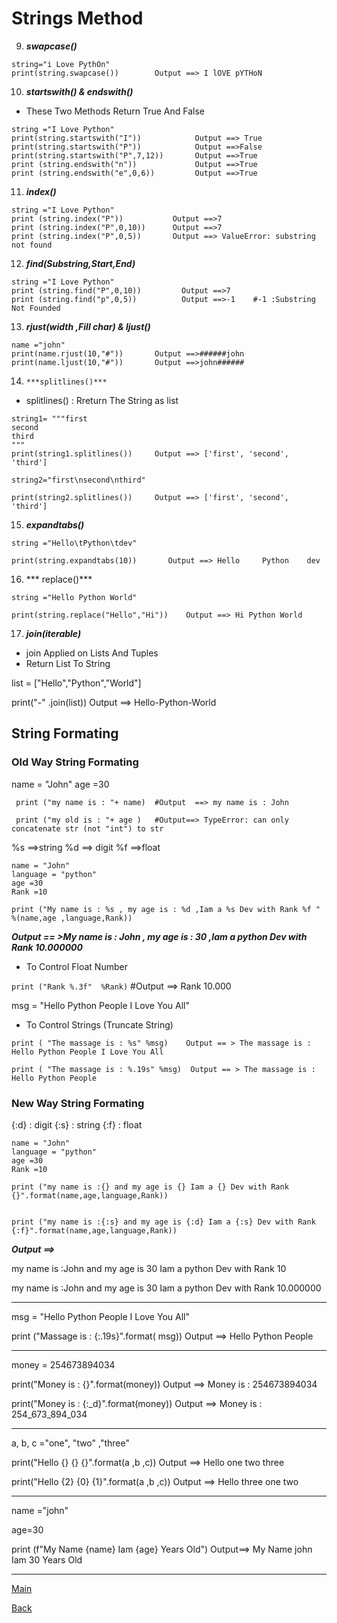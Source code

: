 # Strings Method

9. ***swapcase()***
```
string="i Love PythOn"
print(string.swapcase())        Output ==> I lOVE pYTHoN
```

10. ***startswith() & endswith()***
 - These Two Methods Return True And False
```
string ="I Love Python"
print(string.startswith("I"))            Output ==> True
print(string.startswith("P"))            Output ==>False   
print(string.startswith("P",7,12))       Output ==>True
print (string.endswith("n"))             Output ==>True
print (string.endswith("e",0,6))         Output ==>True
```

11. ***index()***

```
string ="I Love Python"  
print (string.index("P"))           Output ==>7
print (string.index("P",0,10))      Output ==>7
print (string.index("P",0,5))       Output ==> ValueError: substring not found
```
12. ***find(Substring,Start,End)***

```
string ="I Love Python"
print (string.find("P",0,10))         Output ==>7
print (string.find("p",0,5))          Output ==>-1    #-1 :Substring Not Founded
```
13.  ***rjust(width ,Fill char)  & ljust()***

```
name ="john"
print(name.rjust(10,"#"))       Output ==>######john
print(name.ljust(10,"#"))       Output ==>john######
```

14.     ***splitlines()***

 - splitlines() : Rreturn The String as  list

```
string1= """first
second
third
"""
print(string1.splitlines())     Output ==> ['first', 'second', 'third']

string2="first\nsecond\nthird"

print(string2.splitlines())     Output ==> ['first', 'second', 'third']
```

15. ***expandtabs()***

```
string ="Hello\tPython\tdev"

print(string.expandtabs(10))       Output ==> Hello     Python    dev
```

16. *** replace()***
```
string ="Hello Python World"

print(string.replace("Hello","Hi"))    Output ==> Hi Python World
```

17. ***join(iterable)***
- join Applied on Lists And Tuples
- Return List To String 

list = ["Hello","Python","World"]

print("-" .join(list))             Output ==> Hello-Python-World

## String Formating
### Old Way String Formating
name = "John"
age =30

```
 print ("my name is : "+ name)  #Output  ==> my name is : John

 print ("my old is : "+ age )   #Output==> TypeError: can only concatenate str (not "int") to str
```

 %s ==>string
 %d ==> digit
 %f ==>float

```
name = "John"
language = "python"
age =30
Rank =10
   
print ("My name is : %s , my age is : %d ,Iam a %s Dev with Rank %f " %(name,age ,language,Rank))
```
***Output == >My name is : John , my age is : 30 ,Iam a python Dev with Rank 10.000000***

- To Control Float Number 

`print ("Rank %.3f"  %Rank)`    #Output ==> Rank 10.000

msg = "Hello Python People I Love You All"


- To Control Strings (Truncate String)
```
print ( "The massage is : %s" %msg)    Output == > The massage is : Hello Python People I Love You All

print ( "The massage is : %.19s" %msg)  Output == > The massage is : Hello Python People
```

### New Way String Formating

{:d} : digit 
{:s} : string 
{:f} : float
```
name = "John"
language = "python"
age =30
Rank =10

print ("my name is :{} and my age is {} Iam a {} Dev with Rank {}".format(name,age,language,Rank))
 

print ("my name is :{:s} and my age is {:d} Iam a {:s} Dev with Rank {:f}".format(name,age,language,Rank))
```

***Output ==>***

my name is :John and my age is 30 Iam a python Dev with Rank 10

my name is :John and my age is 30 Iam a python Dev with Rank 10.000000

---
msg = "Hello Python People I Love You All"

print ("Massage is : {:.19s}".format( msg))  Output ==> Hello Python People

---

money = 254673894034

print("Money is : {}".format(money))          Output ==> Money is : 254673894034

print("Money is : {:_d}".format(money))       Output ==> Money is : 254_673_894_034

---

a, b, c ="one", "two" ,"three"

print("Hello {} {} {}".format(a ,b ,c))       Output ==> Hello one two three

print("Hello {2} {0} {1}".format(a ,b ,c))    Output ==> Hello three one two

---

name ="john"

age=30

print (f"My Name {name} Iam {age} Years Old")   Output==> My Name john Iam 30 Years Old


---



[Main](./README.md)

[Back](./strings1.md)